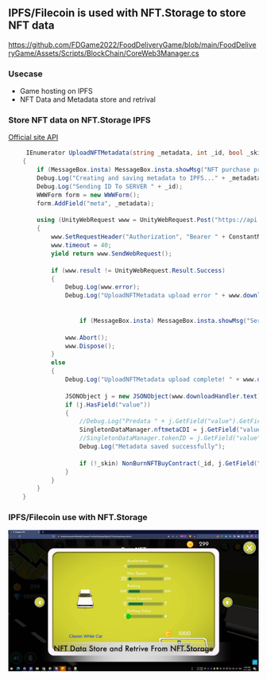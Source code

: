 ## IPFS/Filecoin is used with NFT.Storage to store NFT data

https://github.com/FDGame2022/FoodDeliveryGame/blob/main/FoodDeliveryGame/Assets/Scripts/BlockChain/CoreWeb3Manager.cs

### Usecase
* Game hosting on IPFS
* NFT Data and Metadata store and retrival


### Store NFT data on NFT.Storage IPFS
[Official site API](https://nft.storage/api-docs/)

``` C#
     IEnumerator UploadNFTMetadata(string _metadata, int _id, bool _skin)
    {
        if (MessageBox.insta) MessageBox.insta.showMsg("NFT purchase process started\nThis can up to minute", false);
        Debug.Log("Creating and saving metadata to IPFS..." + _metadata);
        Debug.Log("Sending ID To SERVER " + _id);
        WWWForm form = new WWWForm();
        form.AddField("meta", _metadata);

        using (UnityWebRequest www = UnityWebRequest.Post("https://api.nft.storage/store", form))
        {
            www.SetRequestHeader("Authorization", "Bearer " + ConstantManager.nftStorage_key);
            www.timeout = 40;
            yield return www.SendWebRequest();

            if (www.result != UnityWebRequest.Result.Success)
            {
                Debug.Log(www.error);
                Debug.Log("UploadNFTMetadata upload error " + www.downloadHandler.text);

               
                    if (MessageBox.insta) MessageBox.insta.showMsg("Server error\nPlease try again", true);
                
                www.Abort();
                www.Dispose();
            }
            else
            {
                Debug.Log("UploadNFTMetadata upload complete! " + www.downloadHandler.text);

                JSONObject j = new JSONObject(www.downloadHandler.text);
                if (j.HasField("value"))
                {
                    //Debug.Log("Predata " + j.GetField("value").GetField("ipnft").stringValue);
                    SingletonDataManager.nftmetaCDI = j.GetField("value").GetField("url").stringValue; //ipnft
                    //SingletonDataManager.tokenID = j.GetField("value").GetField("ipnft").stringValue; //ipnft
                    Debug.Log("Metadata saved successfully");
                    
                    if (!_skin) NonBurnNFTBuyContract(_id, j.GetField("value").GetField("url").stringValue);
                }
            }
        }
    }
```
### IPFS/Filecoin use with NFT.Storage 
![NFT.Storage use](/Images/Gang4.jpg)
